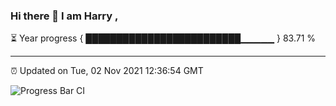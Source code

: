 ### Hi there 👋 I am Harry , 

⏳ Year progress { █████████████████████████▁▁▁▁▁ } 83.71 %

---

⏰ Updated on Tue, 02 Nov 2021 12:36:54 GMT

![Progress Bar CI](https://github.com/duykhang68/duykhang68/workflows/Progress%20Bar%20CI/badge.svg)
